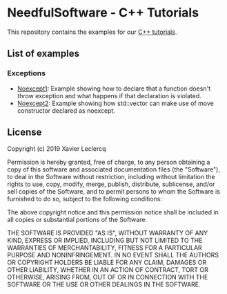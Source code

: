 # NeedfulSoftware - C++ Tutorials

This repository contains the examples for our [C++ tutorials](http://www.needfulsoftware.com/Cpp).

## List of examples

### Exceptions

- [Noexcept1](https://github.com/NeedfulSoftware/CppTutorials/tree/master/Exceptions/Noexcept1): Example showing how to declare that a function doesn't throw exception
  and what happens if that declaration is violated.
- [Noexcept2](https://github.com/NeedfulSoftware/CppTutorials/tree/master/Exceptions/Noexcept2): Example showing how std::vector can make use of move constructor declared
  as noexcept.

## License

Copyright (c) 2019 Xavier Leclercq

Permission is hereby granted, free of charge, to any person obtaining a
copy of this software and associated documentation files (the "Software"),
to deal in the Software without restriction, including without limitation
the rights to use, copy, modify, merge, publish, distribute, sublicense,
and/or sell copies of the Software, and to permit persons to whom the
Software is furnished to do so, subject to the following conditions:

The above copyright notice and this permission notice shall be included in
all copies or substantial portions of the Software.

THE SOFTWARE IS PROVIDED "AS IS", WITHOUT WARRANTY OF ANY KIND, EXPRESS OR
IMPLIED, INCLUDING BUT NOT LIMITED TO THE WARRANTIES OF MERCHANTABILITY,
FITNESS FOR A PARTICULAR PURPOSE AND NONINFRINGEMENT. IN NO EVENT SHALL
THE AUTHORS OR COPYRIGHT HOLDERS BE LIABLE FOR ANY CLAIM, DAMAGES OR OTHER
LIABILITY, WHETHER IN AN ACTION OF CONTRACT, TORT OR OTHERWISE, ARISING
FROM, OUT OF OR IN CONNECTION WITH THE SOFTWARE OR THE USE OR OTHER DEALINGS
IN THE SOFTWARE.
